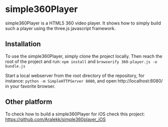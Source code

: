 # simple360Player

simple360Player is a HTML5 360 video player.
It shows how to simply build such a player using the three.js javascript framework.

## Installation

To use the simple360Player, simply clone the project locally.
Then reach the root of the project and run: ` npm install ` and ` browserify 360-player.js -o bundle.js `

Start a local webserver from the root directory of the repository, for instance: ` python -m SimpleHTTPServer 8080 `, and open http://localhost:8080/ in your favorite browser.

## Other platform

To check how to build a simple360Player for iOS check this project: https://github.com/Aralekk/simple360player_iOS
